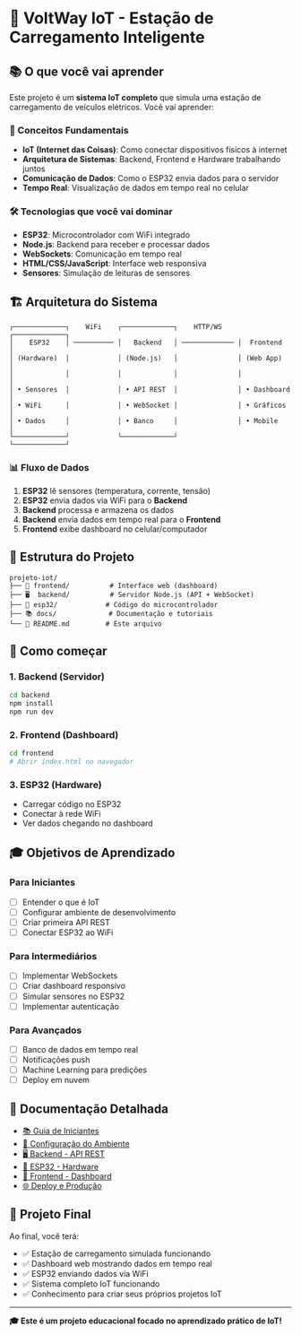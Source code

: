 # 🔋 VoltWay IoT - Estação de Carregamento Inteligente

## 📚 O que você vai aprender

Este projeto é um **sistema IoT completo** que simula uma estação de carregamento de veículos elétricos. Você vai aprender:

### 🎯 Conceitos Fundamentais
- **IoT (Internet das Coisas)**: Como conectar dispositivos físicos à internet
- **Arquitetura de Sistemas**: Backend, Frontend e Hardware trabalhando juntos
- **Comunicação de Dados**: Como o ESP32 envia dados para o servidor
- **Tempo Real**: Visualização de dados em tempo real no celular

### 🛠️ Tecnologias que você vai dominar
- **ESP32**: Microcontrolador com WiFi integrado
- **Node.js**: Backend para receber e processar dados
- **WebSockets**: Comunicação em tempo real
- **HTML/CSS/JavaScript**: Interface web responsiva
- **Sensores**: Simulação de leituras de sensores

## 🏗️ Arquitetura do Sistema

```
┌─────────────┐    WiFi    ┌─────────────┐    HTTP/WS    ┌─────────────┐
│    ESP32    │ ────────── │   Backend   │ ───────────── │  Frontend   │
│ (Hardware)  │            │ (Node.js)   │               │ (Web App)   │
│             │            │             │               │             │
│ • Sensores  │            │ • API REST  │               │ • Dashboard │
│ • WiFi      │            │ • WebSocket │               │ • Gráficos  │
│ • Dados     │            │ • Banco     │               │ • Mobile    │
└─────────────┘            └─────────────┘               └─────────────┘
```

### 📊 Fluxo de Dados
1. **ESP32** lê sensores (temperatura, corrente, tensão)
2. **ESP32** envia dados via WiFi para o **Backend**
3. **Backend** processa e armazena os dados
4. **Backend** envia dados em tempo real para o **Frontend**
5. **Frontend** exibe dashboard no celular/computador

## 📁 Estrutura do Projeto

```
projeto-iot/
├── 📱 frontend/          # Interface web (dashboard)
├── 🖥️  backend/          # Servidor Node.js (API + WebSocket)
├── 🔌 esp32/            # Código do microcontrolador
├── 📚 docs/             # Documentação e tutoriais
└── 📖 README.md         # Este arquivo
```

## 🚀 Como começar

### 1. Backend (Servidor)
```bash
cd backend
npm install
npm run dev
```

### 2. Frontend (Dashboard)
```bash
cd frontend
# Abrir index.html no navegador
```

### 3. ESP32 (Hardware)
- Carregar código no ESP32
- Conectar à rede WiFi
- Ver dados chegando no dashboard

## 🎓 Objetivos de Aprendizado

### Para Iniciantes
- [ ] Entender o que é IoT
- [ ] Configurar ambiente de desenvolvimento
- [ ] Criar primeira API REST
- [ ] Conectar ESP32 ao WiFi

### Para Intermediários
- [ ] Implementar WebSockets
- [ ] Criar dashboard responsivo
- [ ] Simular sensores no ESP32
- [ ] Implementar autenticação

### Para Avançados
- [ ] Banco de dados em tempo real
- [ ] Notificações push
- [ ] Machine Learning para predições
- [ ] Deploy em nuvem

## 📖 Documentação Detalhada

- [📚 Guia de Iniciantes](docs/01-iniciantes.md)
- [🔧 Configuração do Ambiente](docs/02-ambiente.md)
- [🖥️ Backend - API REST](docs/03-backend.md)
- [🔌 ESP32 - Hardware](docs/04-esp32.md)
- [📱 Frontend - Dashboard](docs/05-frontend.md)
- [🌐 Deploy e Produção](docs/06-deploy.md)

## 🎯 Projeto Final

Ao final, você terá:
- ✅ Estação de carregamento simulada funcionando
- ✅ Dashboard web mostrando dados em tempo real
- ✅ ESP32 enviando dados via WiFi
- ✅ Sistema completo IoT funcionando
- ✅ Conhecimento para criar seus próprios projetos IoT

---

**🎓 Este é um projeto educacional focado no aprendizado prático de IoT!**